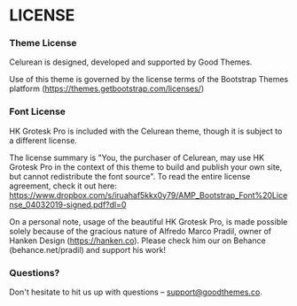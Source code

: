 # LICENSE #

### Theme License ###

Celurean is designed, developed and supported by Good Themes.

Use of this theme is governed by the license terms of the Bootstrap Themes platform (https://themes.getbootstrap.com/licenses/)


### Font License ###

HK Grotesk Pro is included with the Celurean theme, though it is subject to a different license. 

The license summary is "You, the purchaser of Celurean, may use HK Grotesk Pro in the context of this theme to build and publish your own site, but cannot redistribute the font source". To read the entire license agreement, check it out here: https://www.dropbox.com/s/iruahaf5kkx0y79/AMP_Bootstrap_Font%20License_04032019-signed.pdf?dl=0

On a personal note, usage of the beautiful HK Grotesk Pro, is made possible solely because of the gracious nature of Alfredo Marco Pradil, owner of Hanken Design (https://hanken.co). Please check him our on Behance (behance.net/pradil) and support his work!

### Questions? ###

Don't hesitate to hit us up with questions – support@goodthemes.co.